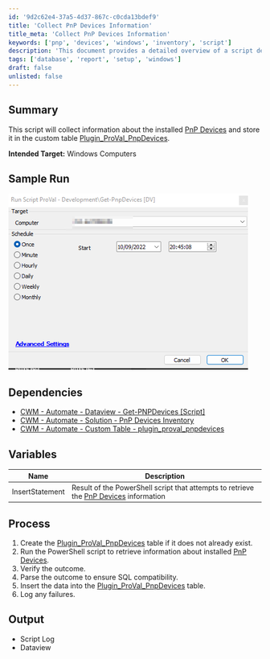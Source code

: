 ```yaml
---
id: '9d2c62e4-37a5-4d37-867c-c0cda13bdef9'
title: 'Collect PnP Devices Information'
title_meta: 'Collect PnP Devices Information'
keywords: ['pnp', 'devices', 'windows', 'inventory', 'script']
description: 'This document provides a detailed overview of a script designed to collect information about installed Plug and Play (PnP) devices on Windows computers and store the data in a custom table. It includes a summary of the process, dependencies, variables, and expected output.'
tags: ['database', 'report', 'setup', 'windows']
draft: false
unlisted: false
---
```


## Summary

This script will collect information about the installed [PnP Devices](https://docs.microsoft.com/en-us/windows-hardware/drivers/kernel/introduction-to-plug-and-play) and store it in the custom table [Plugin_ProVal_PnpDevices](<../tables/Plugin_ProVal_PNPDevices.md>).

**Intended Target:** Windows Computers

## Sample Run

![Sample Run](../../../static/img/Get-PNPDevices-DV/image_1.png)

## Dependencies

- [CWM - Automate - Dataview - Get-PNPDevices [Script]](<../dataviews/Get-PNPDevices Script.md>)
- [CWM - Automate - Solution - PnP Devices Inventory](<../../solutions/Pnp Devices Inventory.md>)
- [CWM - Automate - Custom Table - plugin_proval_pnpdevices](<../tables/Plugin_ProVal_PNPDevices.md>)

## Variables

| Name            | Description                                                                                       |
|-----------------|---------------------------------------------------------------------------------------------------|
| InsertStatement | Result of the PowerShell script that attempts to retrieve the [PnP Devices](https://docs.microsoft.com/en-us/windows-hardware/drivers/kernel/introduction-to-plug-and-play) information |

## Process

1. Create the [Plugin_ProVal_PnpDevices](<../tables/Plugin_ProVal_PNPDevices.md>) table if it does not already exist.
2. Run the PowerShell script to retrieve information about installed [PnP Devices](https://docs.microsoft.com/en-us/windows-hardware/drivers/kernel/introduction-to-plug-and-play).
3. Verify the outcome.
4. Parse the outcome to ensure SQL compatibility.
5. Insert the data into the [Plugin_ProVal_PnpDevices](<../tables/Plugin_ProVal_PNPDevices.md>) table.
6. Log any failures.

## Output

- Script Log
- Dataview
